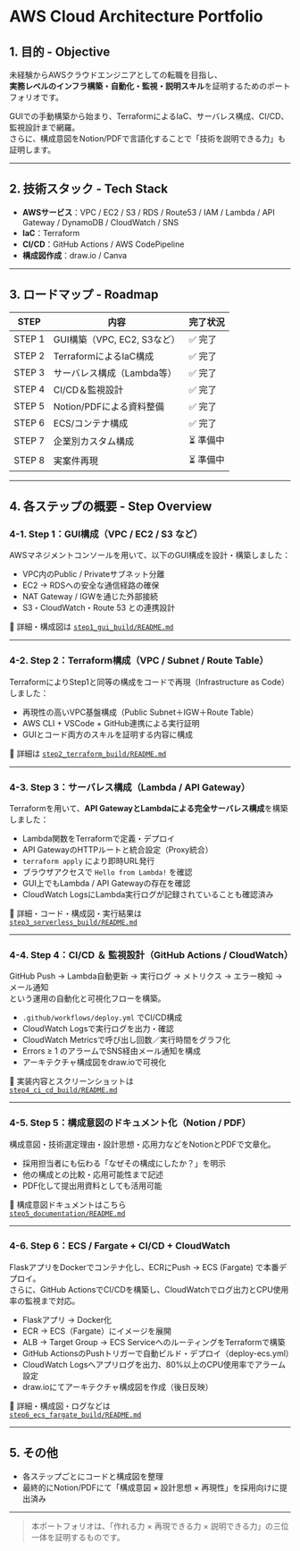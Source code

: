 # AWS Cloud Architecture Portfolio

## 1. 目的 - Objective

未経験からAWSクラウドエンジニアとしての転職を目指し、  
**実務レベルのインフラ構築・自動化・監視・説明スキル**を証明するためのポートフォリオです。

GUIでの手動構築から始まり、TerraformによるIaC、サーバレス構成、CI/CD、監視設計まで網羅。  
さらに、構成意図をNotion/PDFで言語化することで「技術を説明できる力」も証明します。

---

## 2. 技術スタック - Tech Stack

- **AWSサービス**：VPC / EC2 / S3 / RDS / Route53 / IAM / Lambda / API Gateway / DynamoDB / CloudWatch / SNS
- **IaC**：Terraform
- **CI/CD**：GitHub Actions / AWS CodePipeline
- **構成図作成**：draw.io / Canva

---

## 3. ロードマップ - Roadmap

| STEP | 内容                              | 完了状況 |
|------|-----------------------------------|----------|
| STEP 1 | GUI構築（VPC, EC2, S3など）         | ✅ 完了 |
| STEP 2 | TerraformによるIaC構成              | ✅ 完了 |
| STEP 3 | サーバレス構成（Lambda等）           | ✅ 完了 |
| STEP 4 | CI/CD＆監視設計                     | ✅ 完了 |
| STEP 5 | Notion/PDFによる資料整備             | ✅ 完了 |
| STEP 6 | ECS/コンテナ構成                     | ✅ 完了 |
| STEP 7 | 企業別カスタム構成                   | ⏳ 準備中 |
| STEP 8 | 実案件再現                           | ⏳ 準備中 |

---

## 4. 各ステップの概要 - Step Overview

### 4-1. Step 1：GUI構成（VPC / EC2 / S3 など）

AWSマネジメントコンソールを用いて、以下のGUI構成を設計・構築しました：

- VPC内のPublic / Privateサブネット分離
- EC2 → RDSへの安全な通信経路の確保
- NAT Gateway / IGWを通じた外部接続
- S3・CloudWatch・Route 53 との連携設計

📄 詳細・構成図は [`step1_gui_build/README.md`](./step1_gui_build/README.md)

---

### 4-2. Step 2：Terraform構成（VPC / Subnet / Route Table）

TerraformによりStep1と同等の構成をコードで再現（Infrastructure as Code）しました：

- 再現性の高いVPC基盤構成（Public Subnet＋IGW＋Route Table）
- AWS CLI + VSCode + GitHub連携による実行証明
- GUIとコード両方のスキルを証明する内容に構成

📄 詳細は [`step2_terraform_build/README.md`](./step2_terraform_build/README.md)

---

### 4-3. Step 3：サーバレス構成（Lambda / API Gateway）

Terraformを用いて、**API GatewayとLambdaによる完全サーバレス構成**を構築しました：

- Lambda関数をTerraformで定義・デプロイ
- API GatewayのHTTPルートと統合設定（Proxy統合）
- `terraform apply` により即時URL発行
- ブラウザアクセスで `Hello from Lambda!` を確認
- GUI上でもLambda / API Gatewayの存在を確認
- CloudWatch LogsにLambda実行ログが記録されていることも確認済み

📄 詳細・コード・構成図・実行結果は  
[`step3_serverless_build/README.md`](./step3_serverless_build/README.md)

---

### 4-4. Step 4：CI/CD ＆ 監視設計（GitHub Actions / CloudWatch）

GitHub Push → Lambda自動更新 → 実行ログ → メトリクス → エラー検知 → メール通知  
という運用の自動化と可視化フローを構築。

- `.github/workflows/deploy.yml` でCI/CD構成
- CloudWatch Logsで実行ログを出力・確認
- CloudWatch Metricsで呼び出し回数／実行時間をグラフ化
- Errors ≥ 1 のアラームでSNS経由メール通知を構成
- アーキテクチャ構成図をdraw.ioで可視化

📄 実装内容とスクリーンショットは  
[`step4_ci_cd_build/README.md`](./step4_ci_cd_build/README.md)

---

### 4-5. Step 5：構成意図のドキュメント化（Notion / PDF）

構成意図・技術選定理由・設計思想・応用力などをNotionとPDFで文章化。

- 採用担当者にも伝わる「なぜその構成にしたか？」を明示
- 他の構成との比較・応用可能性まで記述
- PDF化して提出用資料としても活用可能

📄 構成意図ドキュメントはこちら  
[`step5_documentation/README.md`](./step5_documentation/README.md)

---

### 4-6. Step 6：ECS / Fargate + CI/CD + CloudWatch

FlaskアプリをDockerでコンテナ化し、ECRにPush → ECS (Fargate) で本番デプロイ。  
さらに、GitHub ActionsでCI/CDを構築し、CloudWatchでログ出力とCPU使用率の監視まで対応。

- Flaskアプリ → Docker化
- ECR → ECS（Fargate）にイメージを展開
- ALB → Target Group → ECS ServiceへのルーティングをTerraformで構築
- GitHub ActionsのPushトリガーで自動ビルド・デプロイ（deploy-ecs.yml）
- CloudWatch Logsへアプリログを出力、80%以上のCPU使用率でアラーム設定
- draw.ioにてアーキテクチャ構成図を作成（後日反映）

📄 詳細・構成図・ログなどは  
[`step6_ecs_fargate_build/README.md`](./step6_ecs_fargate_build/README.md)

---

## 5. その他

- 各ステップごとにコードと構成図を整理
- 最終的にNotion/PDFにて「構成意図 × 設計思想 × 再現性」を採用向けに提出済み

---

> 本ポートフォリオは、「作れる力 × 再現できる力 × 説明できる力」の三位一体を証明するものです。
